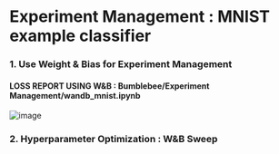 # Experiment Management : MNIST example classifier

### 1. Use Weight & Bias for Experiment Management
#### LOSS REPORT USING W&B : Bumblebee/Experiment Management/wandb_mnist.ipynb
![image](https://user-images.githubusercontent.com/45285053/133961332-7e602bdd-b051-4ceb-b3c1-c842a51dfaa2.png)

### 2. Hyperparameter Optimization : W&B Sweep
